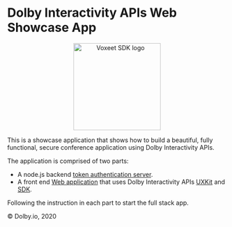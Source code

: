 Dolby Interactivity APIs Web Showcase App
=====================

<p align="center">
<img src="https://cdn.dolby.io/wp-content/uploads/2020/05/Dolbyio-white-horizontal-e1589344433251.jpg" alt="Voxeet SDK logo" title="Voxeet SDK logo" width="200"/>
</p>

This is a showcase application that shows how to build a beautiful, fully functional, secure conference application using Dolby Interactivity APIs.

The application is comprised of two parts:

- A node.js backend [token authentication server](backend).
- A front end [Web application](frontend) that uses Dolby Interactivity APIs [UXKit](https://www.npmjs.com/package/@voxeet/react-components) and [SDK](https://www.npmjs.com/package/@voxeet/voxeet-web-sdk).

Following the instruction in each part to start the full stack app.

© Dolby.io, 2020
